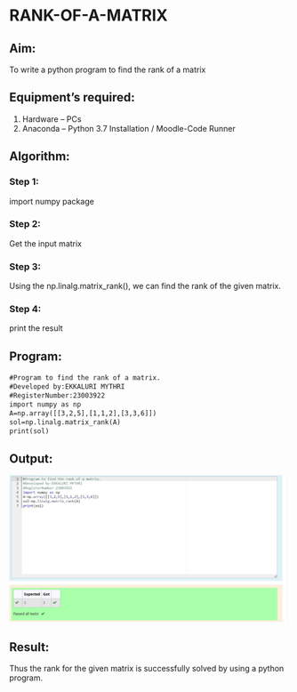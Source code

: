 # RANK-OF-A-MATRIX
## Aim:
To write a python program to find the rank of a matrix
## Equipment’s required:
1. 	Hardware – PCs
2. 	Anaconda – Python 3.7 Installation / Moodle-Code Runner
## Algorithm:
### Step 1:
 import numpy package 
### Step 2:
 Get the input matrix
### Step 3: 
Using the np.linalg.matrix_rank(), we can find the rank of the given matrix.
### Step 4: 
print the result
 
## Program:
```
#Program to find the rank of a matrix.
#Developed by:EKKALURI MYTHRI
#RegisterNumber:23003922
import numpy as np
A=np.array([[3,2,5],[1,1,2],[3,3,6]])
sol=np.linalg.matrix_rank(A)
print(sol)
```
## Output:
![Alt text](image.png)
## Result:
Thus the rank for the given matrix is successfully solved by  using a python program.

